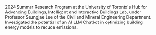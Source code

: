 2024 Summer Research Program at the University of Toronto's Hub for Advancing Buildings, Intelligent and Interactive Buildings Lab, under Professor Seungjae Lee of the Civil and Mineral Engineering Department. Investigated the potential of an AI LLM Chatbot in optimizing building energy models to reduce emissions.
